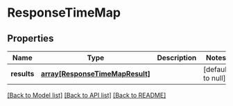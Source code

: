 # ResponseTimeMap

## Properties
Name | Type | Description | Notes
------------ | ------------- | ------------- | -------------
**results** | [**array[ResponseTimeMapResult]**](ResponseTimeMapResult.md) |  | [default to null]

[[Back to Model list]](../README.md#documentation-for-models) [[Back to API list]](../README.md#documentation-for-api-endpoints) [[Back to README]](../README.md)


